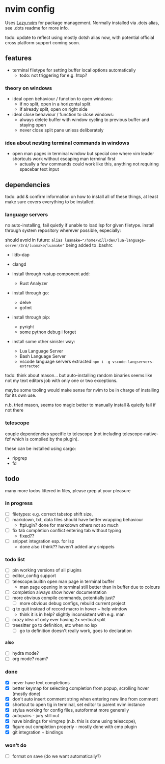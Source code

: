 # nvim config

Uses [Lazy.nvim](https://github.com/folke/lazy.nvim) for package management.
Normally installed via .dots alias, see .dots readme for more info.

todo: update to reflect using mostly dotsh alias now, with potential official cross platform support coming soon.

## features

- terminal filetype for setting buffer local options automatically
  - todo: not triggering for e.g. htop?

### theory on windows

- ideal open behaviour / function to open windows:
  - if no split, open in a horizontal split
  - if already split, open on right side
- ideal close behaviour / function to close windows:
  - always delete buffer with window cycling to previous buffer and staying open
  - never close split pane unless deliberately

### idea about nesting terminal commands in windows

- open man pages in terminal window but special one where vim leader shortcuts work without escaping man terminal first
  - actually a few commands could work like this, anything not requiring spacebar text input

## dependencies

todo: add & confirm information on how to install all of these things, at least make sure covers everything to be installed.

### language servers

no auto-installing, fail quietly if unable to load lsp for given filetype.
install through system repository wherever possible, especially:

should avoid in future:
`alias luamake="/home/will/dev/lua-language-server/3rd/luamake/luamake"`
being added to .bashrc

- lldb-dap
- clangd

- install through rustup component add:
  - Rust Analyzer

- install through go:
  - delve
  - gofmt

- install through pip:
  - pyright
  - some python debug i forget

- install some other sinister way:
  - Lua Language Server
  - Bash Language Server
  - vscode language servers extracted
  `npm i -g vscode-langservers-extracted`

todo: think about mason... but auto-installing random binaries seems like not my text editors job with only one or two exceptions.

maybe some tooling would make sense for nvim to be in charge of installing for its own use.

n.b. tried mason, seems too magic better to manually install & quietly fail if not there

### telescope

couple dependencies specific to telescope (not including telescope-native-fzf which is compiled by the plugin).

these can be installed using cargo:

- ripgrep
- fd

## todo

many more todos littered in files, please grep at your pleasure

### in progress

- [ ] filetypes: e.g. correct tabstop shift size, 
- [ ] markdown, txt, data files should have better wrapping behaviour
  - ftplugin? done for markdown others not so much
- [ ] fix tab completion conflict entering tab without typing
  - fixed??
- [ ] snippet integration esp. for lsp
  - done also i think?? haven't added any snippets

### todo list

- [ ] pin working versions of all plugins
- [ ] editor_config support
- [ ] telescope.builtin open man page in terminal buffer
    - man page opening in terminal still better than in buffer due to colours
- [ ] completion always show hover documentation
- [ ] more obvious compile commands, potentially just?
  - [ ] more obvious debug configs, rebuild current project
- [ ] q to quit instead of record macro in hover + help window
  - think it is in help? slightly inconsistent with e.g. man
- [ ] crazy idea of only ever having 2x vertical split
- [ ] treesitter go to definition, etc when no lsp
  - [ ] go to definition doesn't really work, goes to declaration

#### also

- [ ] hydra mode?
- [ ] org mode? roam?

### done

- [x] never have text completions
- [x] better keymap for selecting completion from popup, scrolling hover (mostly done)
- [x] don't auto insert comment string when entering new line from comment
- [x] shortcut to open tig in terminal, set editor to parent nvim instance
- [x] stylua working for config files, autoformat more generally
- [x] autopairs - jury still out
- [x] have bindings for vimgrep (n.b. this is done using telescope), 
- [x] figure out completion properly - mostly done with cmp plugin
- [x] git integration + bindings

### won't do

- [ ] format on save (do we want automatically?)
